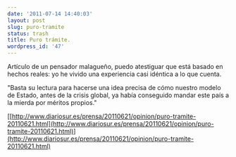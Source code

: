 ```yaml
---
date: '2011-07-14 14:40:03'
layout: post
slug: puro-tramite
status: trash
title: Puro trámite.
wordpress_id: '47'
---
```


Artículo de un pensador malagueño, puedo atestiguar que está basado en hechos reales: yo he vivido una experiencia casi idéntica a lo que cuenta.

 

"Basta su lectura para hacerse una idea precisa de cómo nuestro modelo de Estado, antes de la crisis global, ya había conseguido mandar este país a la mierda por méritos propios."

 

[[http://www.diariosur.es/prensa/20110621/opinion/puro-tramite-20110621.html](http://www.diariosur.es/prensa/20110621/opinion/puro-tramite-20110621.html)](http://www.diariosur.es/prensa/20110621/opinion/puro-tramite-20110621.html)
